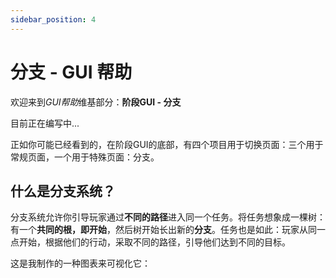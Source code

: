 ```yaml
---
sidebar_position: 4
---
```


# 分支 - GUI 帮助

欢迎来到*GUI帮助*维基部分：**阶段GUI - 分支**

目前正在编写中...

正如你可能已经看到的，在阶段GUI的底部，有四个项目用于切换页面：三个用于常规页面，一个用于特殊页面：分支。

## 什么是分支系统？

分支系统允许你引导玩家通过**不同的路径**进入同一个任务。将任务想象成一棵树：有一个**共同的根，即开始**，然后树开始长出新的**分支**。任务也是如此：玩家从同一点开始，根据他们的行动，采取不同的路径，引导他们达到不同的目标。

这是我制作的一种图表来可视化它：
